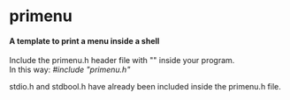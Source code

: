 # primenu
#### A template to print a menu inside a shell


<p>Include the primenu.h header file with "" inside your program.<br>
In this way: <em>#include "primenu.h"</em></p>

<p>stdio.h and stdbool.h have already been included inside the primenu.h file.</p>
